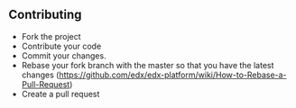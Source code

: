 ## Contributing

* Fork the project
* Contribute your code
* Commit your changes.
* Rebase your fork branch with the master so that you have the latest changes (https://github.com/edx/edx-platform/wiki/How-to-Rebase-a-Pull-Request)
* Create a pull request

